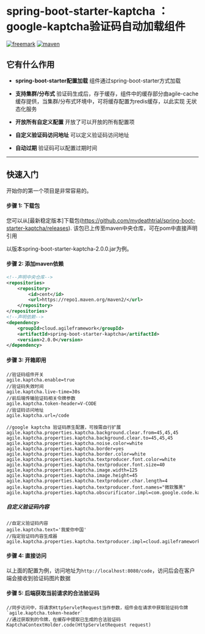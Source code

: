 # spring-boot-starter-kaptcha ： google-kaptcha验证码自动加载组件
[![freemark](https://img.shields.io/badge/freemark-LATEST-green)](https://img.shields.io/badge/freemark-LATEST-green)
[![maven](https://img.shields.io/badge/build-maven-green)](https://img.shields.io/badge/build-maven-green)
## 它有什么作用

* **spring-boot-starter配置加载**
组件通过spring-boot-starter方式加载

* **支持集群/分布式**
验证码生成后，存于缓存，组件中的缓存部分由agile-cache缓存提供，当集群/分布式环境中，可将缓存配置为redis缓存，以此实现
无状态化服务

* **开放所有自定义配置**
开放了可以开放的所有配置项

* **自定义验证码访问地址**
可以定义验证码访问地址

* **自动过期**
验证码可以配置过期时间
-------
## 快速入门
开始你的第一个项目是非常容易的。

#### 步骤 1: 下载包
您可以从[最新稳定版本]下载包(https://github.com/mydeathtrial/spring-boot-starter-kaptcha/releases).
该包已上传至maven中央仓库，可在pom中直接声明引用

以版本spring-boot-starter-kaptcha-2.0.0.jar为例。
#### 步骤 2: 添加maven依赖
```xml
<!--声明中央仓库-->
<repositories>
    <repository>
        <id>cent</id>
        <url>https://repo1.maven.org/maven2/</url>
    </repository>
</repositories>
<!--声明依赖-->
<dependency>
    <groupId>cloud.agileframework</groupId>
    <artifactId>spring-boot-starter-kaptcha</artifactId>
    <version>2.0.0</version>
</dependency>
```
#### 步骤 3: 开箱即用
```properties
//验证码组件开关
agile.kaptcha.enable=true
//验证码失效时间
agile.kaptcha.live-time=30s
//前后端传输验证码相关令牌参数
agile.kaptcha.token-header=V-CODE
//验证码访问地址
agile.kaptcha.url=/code

//google kaptcha 验证码原生配置，可按需自行扩展
agile.kaptcha.properties.kaptcha.background.clear.from=45,45,45
agile.kaptcha.properties.kaptcha.background.clear.to=45,45,45
agile.kaptcha.properties.kaptcha.noise.color=white
agile.kaptcha.properties.kaptcha.border=yes
agile.kaptcha.properties.kaptcha.border.color=white
agile.kaptcha.properties.kaptcha.textproducer.font.color=white
agile.kaptcha.properties.kaptcha.textproducer.font.size=40
agile.kaptcha.properties.kaptcha.image.width=125
agile.kaptcha.properties.kaptcha.image.height=45
agile.kaptcha.properties.kaptcha.textproducer.char.length=4
agile.kaptcha.properties.kaptcha.textproducer.font.names="微软雅黑"
agile.kaptcha.properties.kaptcha.obscurificator.impl=com.google.code.kaptcha.impl.ShadowGimpy
```
##### 自定义验证码内容
```properties
//自定义验证码内容
agile.kaptcha.text='我爱你中国'
//指定验证码内容生成器
agile.kaptcha.properties.kaptcha.textproducer.impl=cloud.agileframework.kaptcha.kaptcha.AgileTextProducer
```
#### 步骤 4: 直接访问
以上面的配置为例，访问地址为`http://localhost:8080/code`，访问后会在客户端会接收到验证码图片数据

#### 步骤 5: 后端获取当前请求的合法验证码
```
//同步访问中，将请求HttpServletRequest当作参数，组件会在请求中获取验证码令牌`agile.kaptcha.token-header`
//通过获取到的令牌，在缓存中提取已生成的合法验证码
KaptchaContextHolder.code(HttpServletRequest request)
```
